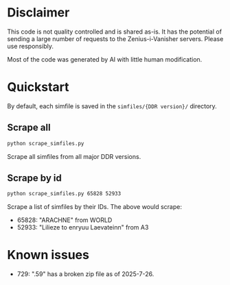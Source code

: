 # Disclaimer
This code is not quality controlled and is shared as-is. It has the potential of sending a large number of requests to the Zenius-i-Vanisher servers. Please use responsibly.

Most of the code was generated by AI with little human modification.

# Quickstart
By default, each simfile is saved in the `simfiles/{DDR version}/` directory.

## Scrape all
```sh
python scrape_simfiles.py
```
Scrape all simfiles from all major DDR versions.

## Scrape by id
```sh
python scrape_simfiles.py 65828 52933
```
Scrape a list of simfiles by their IDs. The above would scrape:
- 65828: "ARACHNE" from WORLD
- 52933: "Lilieze to enryuu Laevateinn" from A3

# Known issues
- 729: ".59" has a broken zip file as of 2025-7-26.
